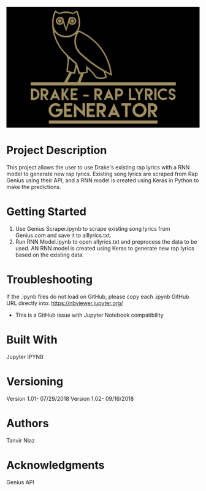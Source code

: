 ![alt text](https://github.com/tniaz/Drake-Rap-Lyrics-Generator/blob/master/drake.png)
# Project Description

This project allows the user to use Drake's existing rap lyrics with a RNN model to generate new rap lyrics. Existing song lyrics are scraped from Rap Genius using their API, and a RNN model is created using Keras in Python to make the predictions.


# Getting Started

1. Use Genius Scraper.ipynb to scrape existing song lyrics from Genius.com and save it to alllyrics.txt.
2. Run RNN Model.ipynb to open allyrics.txt and preprocess the data to be used. AN RNN model is created using Keras to generate new rap lyrics based on the existing data.


# Troubleshooting

If the .ipynb files do not load on GitHub, please copy each .ipynb GitHub URL directly into:
https://nbviewer.jupyter.org/

* This is a GitHub issue with Jupyter Notebook compatibility


# Built With

Jupyter IPYNB


# Versioning

Version 1.01- 07/29/2018
Version 1.02- 09/16/2018


# Authors

Tanvir Niaz


# Acknowledgments

Genius API
